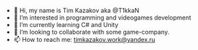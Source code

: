 - 👋 Hi, my name is Tim Kazakov aka @T1kkaN
- 👀 I’m interested in programming and videogames development
- 🌱 I’m currently learning C# and Unity
- 💞️ I’m looking to collaborate with some game-company.
- 📫 How to reach me: timkazakov.work@yandex.ru

<!---
T1kkaN/T1kkaN is a ✨ special ✨ repository because its `README.md` (this file) appears on your GitHub profile.
You can click the Preview link to take a look at your changes.
--->
